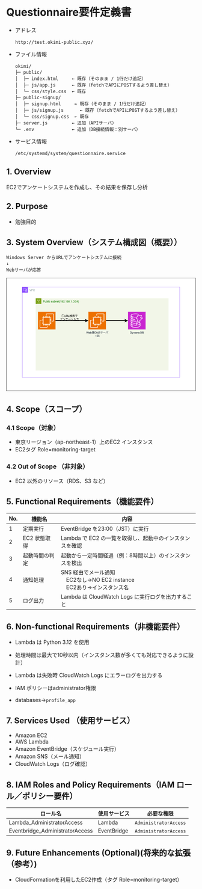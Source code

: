 # Questionnaire要件定義書

- アドレス
  ```
  http://test.okimi-public.xyz/
  ```
- ファイル情報
  ```
  okimi/
  ├─ public/
  │  ├─ index.html     ← 既存（そのまま / 1行だけ追記）
  │  ├─ js/app.js      ← 既存（fetchでAPIにPOSTするよう差し替え）
  │  └─ css/style.css  ← 既存
  ├─ public-signup/
  │  ├─ signup.html     ← 既存（そのまま / 1行だけ追記）
  │  ├─ js/signup.js      ← 既存（fetchでAPIにPOSTするよう差し替え）
  │  └─ css/signup.css  ← 既存
  ├─ server.js         ← 追加（APIサーバ）
  └─ .env              ← 追加（DB接続情報：別サーバ）
  ```
- サービス情報
  ```
  /etc/systemd/system/questionnaire.service
  ```
## 1. Overview
EC2でアンケートシステムを作成し、その結果を保存し分析

## 2. Purpose
- 勉強目的

## 3. System Overview（システム構成図（概要））
```
Windows Server からURLでアンケートシステムに接続
↓
Webサーバが応答
```
![画像](https://github.com/okimindan/questionnaire/blob/main/questionnaire.drawio.png)
## 4. Scope（スコープ）

### 4.1 Scope（対象）
- 東京リージョン（ap-northeast-1）上のEC2 インスタンス
- EC2タグ Role=monitoring-target

### 4.2 Out of Scope （非対象）
- EC2 以外のリソース（RDS、S3 など）

## 5. 	Functional Requirements（機能要件）

| No. | 機能名 | 内容 |
|-----|--------|------|
| 1   | 定期実行 | EventBridge を23:00（JST）に実行 |
| 2   | EC2 状態取得 | Lambda で EC2 の一覧を取得し、起動中のインスタンスを確認 |
| 3   | 起動時間の判定 | 起動から一定時間経過（例：8時間以上）のインスタンスを検出 |
| 4   | 通知処理 | SNS 経由でメール通知<br>　EC2なし→NO EC2 instance<br>　EC2あり→インスタンス名 |
| 5   | ログ出力 | Lambda は CloudWatch Logs に実行ログを出力すること |

## 6. Non-functional Requirements（非機能要件）

- Lambda は Python 3.12 を使用
- 処理時間は最大で10秒以内（インスタンス数が多くても対応できるように設計）
- Lambda は失敗時 CloudWatch Logs にエラーログを出力する
- IAM ポリシーはadministrator権限

- databases→`profile_app `

## 7. Services Used （使用サービス）

- Amazon EC2
- AWS Lambda
- Amazon EventBridge（スケジュール実行）
- Amazon SNS（メール通知）
- CloudWatch Logs（ログ確認）

## 8. IAM Roles and Policy Requirements（IAM ロール／ポリシー要件）

| ロール名 | 使用サービス | 必要な権限 |
|----------|--------------|------------|
| Lambda_AdministratorAccess | Lambda | `AdministratorAccess` |
| Eventbridge_AdministratorAccess | EventBridge | `AdministratorAccess` |



## 9. Future Enhancements (Optional)(将来的な拡張（参考）)

- CloudFormationを利用したEC2作成（タグ Role=monitoring-target）




